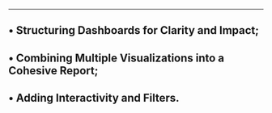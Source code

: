 ---------------------------------------------------------
• Structuring Dashboards for Clarity and Impact;
---------------------------------------------------------
• Combining Multiple Visualizations into a Cohesive Report;
---------------------------------------------------------
• Adding Interactivity and Filters.
---------------------------------------------------------
